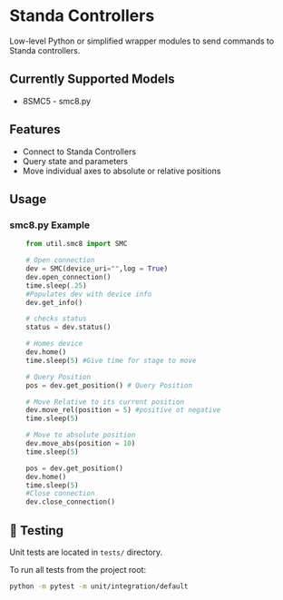 # Standa Controllers

Low-level Python or simplified wrapper modules to send commands to Standa controllers.

## Currently Supported Models
- 8SMC5 - smc8.py

## Features
- Connect to Standa Controllers
- Query state and parameters
- Move individual axes to absolute or relative positions

## Usage

### smc8.py Example
```python
    from util.smc8 import SMC

    # Open connection    
    dev = SMC(device_uri="",log = True)
    dev.open_connection()
    time.sleep(.25)
    #Populates dev with device info
    dev.get_info() 

    # checks status
    status = dev.status() 

    # Homes device
    dev.home() 
    time.sleep(5) #Give time for stage to move

    # Query Position
    pos = dev.get_position() # Query Position

    # Move Relative to its current position
    dev.move_rel(position = 5) #positive ot negative
    time.sleep(5)

    # Move to absolute position
    dev.move_abs(position = 10) 
    time.sleep(5)

    pos = dev.get_position()
    dev.home()
    time.sleep(5)
    #Close connection
    dev.close_connection()
```

## 🧪 Testing
Unit tests are located in `tests/` directory.

To run all tests from the project root:

```bash
python -m pytest -m unit/integration/default
```